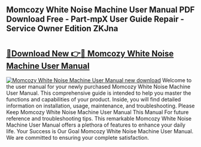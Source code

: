 ## Momcozy White Noise Machine User Manual PDF Download Free - Part-mpX User Guide Repair - Service Owner Edition ZKJna

# <h2><a href="http://cf10092.oget.top/?id=Momcozy+White+Noise+Machine+User+Manual">🔗Download New 👉🔴 Momcozy White Noise Machine User Manual</a></h2>

[![Momcozy White Noise Machine User Manual new download](https://i.imgur.com/5g1atiW.png)](http://cf10092.oget.top/?id=Momcozy+White+Noise+Machine+User+Manual)
Welcome to the user manual for your newly purchased Momcozy White Noise Machine User Manual. This comprehensive guide is intended to help you master the functions and capabilities of your product. Inside, you will find detailed information on installation, usage, maintenance, and troubleshooting. Please Keep Momcozy White Noise Machine User Manual This Manual For future reference and troubleshooting tips. This remarkable Momcozy White Noise Machine User Manual offers a plethora of features to enhance your daily life. Your Success is Our Goal Momcozy White Noise Machine User Manual. We are committed to ensuring your complete satisfaction.
